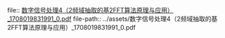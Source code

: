 file:: [数字信号处理4（2频域抽取的基2FFT算法原理与应用）_1708019831991_0.pdf](../assets/数字信号处理4（2频域抽取的基2FFT算法原理与应用）_1708019831991_0.pdf)
file-path:: ../assets/数字信号处理4（2频域抽取的基2FFT算法原理与应用）_1708019831991_0.pdf
